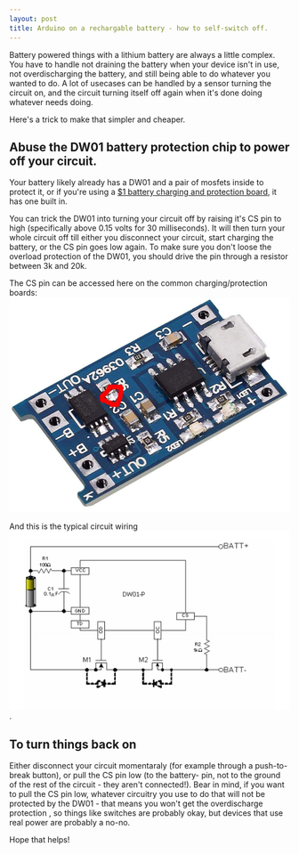 ```yaml
---
layout: post
title: Arduino on a rechargable battery - how to self-switch off.
---
```



Battery powered things with a lithium battery are always a little complex.  You have to handle not draining the battery when your device isn't in use, not overdischarging the battery, and still being able to do whatever you wanted to do.   A lot of usecases can be handled by a sensor turning the circuit on, and the circuit turning itself off again when it's done doing whatever needs doing.


Here's a trick to make that simpler and cheaper.

## Abuse the DW01 battery protection chip to power off your circuit.

Your battery likely already has a DW01 and a pair of mosfets inside to protect it, or if you're using a [$1 battery charging and protection board](https://amzn.to/2UEzf6E),  it has one built in.

You can trick the DW01 into turning your circuit off by raising it's CS pin to high (specifically above 0.15 volts for 30 milliseconds).  It will then turn your whole circuit off till either you disconnect your circuit, start charging the battery, or the CS pin goes low again.   To make sure you don't loose the overload protection of the DW01, you should drive the pin through a resistor between 3k and 20k.

The CS pin can be accessed here on the common charging/protection boards: ![](/images/dw01-highlight.jpg)

And this is the typical circuit wiring ![](/images/dw01-wiring.png).

## To turn things back on

Either disconnect your circuit momentaraly (for example through a push-to-break button), or pull the CS pin low (to the battery- pin, not to the ground of the rest of the circuit - they aren't connected!).    Bear in mind, if you want to pull the CS pin low, whatever circuitry you use to do that will not be protected by the DW01 - that means you won't get the overdischarge protection , so things like switches are probably okay, but devices that use real power are probably a no-no.

Hope that helps!
